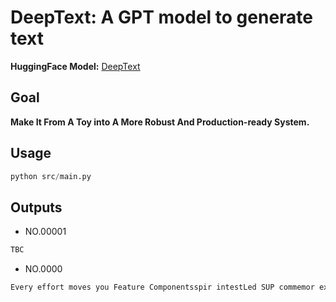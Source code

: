 # DeepText: A GPT model to generate text

**HuggingFace Model:** [DeepText](https://huggingface.co/ztgx/DeepText)

## Goal
**Make It From A Toy into A More Robust And Production-ready System.**

## Usage
```python
python src/main.py
```

## Outputs

* NO.00001
```bash
TBC
```

* NO.0000
```bash
Every effort moves you Feature Componentsspir intestLed SUP commemor exemplary cohort closures Diaryattack marched relate Jackie
```